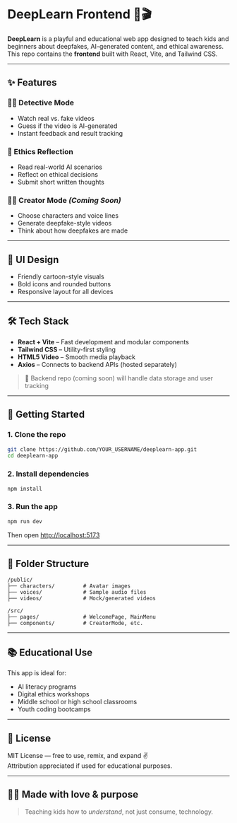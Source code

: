 # DeepLearn Frontend 🧠🎬

**DeepLearn** is a playful and educational web app designed to teach kids and beginners about deepfakes, AI-generated content, and ethical awareness. This repo contains the **frontend** built with React, Vite, and Tailwind CSS.

---

## ✨ Features

### 🕵️‍♀️ Detective Mode
- Watch real vs. fake videos
- Guess if the video is AI-generated
- Instant feedback and result tracking

### 💬 Ethics Reflection
- Read real-world AI scenarios
- Reflect on ethical decisions
- Submit short written thoughts

### 🧑‍🎨 Creator Mode *(Coming Soon)*
- Choose characters and voice lines
- Generate deepfake-style videos
- Think about how deepfakes are made

---

## 🎨 UI Design

- Friendly cartoon-style visuals
- Bold icons and rounded buttons
- Responsive layout for all devices

---

## 🛠️ Tech Stack

- **React + Vite** – Fast development and modular components
- **Tailwind CSS** – Utility-first styling
- **HTML5 Video** – Smooth media playback
- **Axios** – Connects to backend APIs (hosted separately)

> 🔗 Backend repo (coming soon) will handle data storage and user tracking

---

## 🚀 Getting Started

### 1. Clone the repo

```bash
git clone https://github.com/YOUR_USERNAME/deeplearn-app.git
cd deeplearn-app
```

### 2. Install dependencies

```bash
npm install
```

### 3. Run the app

```bash
npm run dev
```

Then open [http://localhost:5173](http://localhost:5173)

---

## 📁 Folder Structure

```
/public/
├── characters/         # Avatar images
├── voices/             # Sample audio files
├── videos/             # Mock/generated videos

/src/
├── pages/              # WelcomePage, MainMenu
├── components/         # CreatorMode, etc.
```

---

## 📚 Educational Use

This app is ideal for:
- AI literacy programs
- Digital ethics workshops
- Middle school or high school classrooms
- Youth coding bootcamps

---

## 📄 License

MIT License — free to use, remix, and expand ✌️  
Attribution appreciated if used for educational purposes.

---

## 👩‍🏫 Made with love & purpose

> Teaching kids how to *understand*, not just consume, technology.